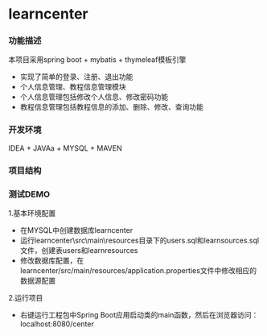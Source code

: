 # learncenter

### 功能描述
本项目采用spring boot + mybatis + thymeleaf模板引擎
* 实现了简单的登录、注册、退出功能
* 个人信息管理、教程信息管理模块
* 个人信息管理包括修改个人信息、修改密码功能
* 教程信息管理包括教程信息的添加、删除、修改、查询功能

### 开发环境
IDEA + JAVAa + MYSQL + MAVEN

### 项目结构

### 测试DEMO
1.基本环境配置
* 在MYSQL中创建数据库learncenter
* 运行learncenter\src\main\resources目录下的users.sql和learnsources.sql文件，创建表users和learnresources
* 修改数据库配置，在learncenter/src/main/resources/application.properties文件中修改相应的数据源配置

2.运行项目
* 右键运行工程包中Spring Boot应用启动类的main函数，然后在浏览器访问：localhost:8080/center
